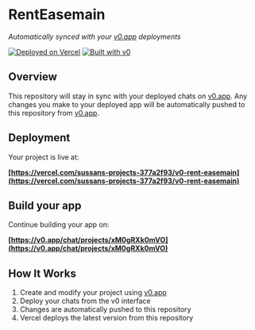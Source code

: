 # RentEasemain

*Automatically synced with your [v0.app](https://v0.app) deployments*

[![Deployed on Vercel](https://img.shields.io/badge/Deployed%20on-Vercel-black?style=for-the-badge&logo=vercel)](https://vercel.com/sussans-projects-377a2f93/v0-rent-easemain)
[![Built with v0](https://img.shields.io/badge/Built%20with-v0.app-black?style=for-the-badge)](https://v0.app/chat/projects/xM0gRXk0mVO)

## Overview

This repository will stay in sync with your deployed chats on [v0.app](https://v0.app).
Any changes you make to your deployed app will be automatically pushed to this repository from [v0.app](https://v0.app).

## Deployment

Your project is live at:

**[https://vercel.com/sussans-projects-377a2f93/v0-rent-easemain](https://vercel.com/sussans-projects-377a2f93/v0-rent-easemain)**

## Build your app

Continue building your app on:

**[https://v0.app/chat/projects/xM0gRXk0mVO](https://v0.app/chat/projects/xM0gRXk0mVO)**

## How It Works

1. Create and modify your project using [v0.app](https://v0.app)
2. Deploy your chats from the v0 interface
3. Changes are automatically pushed to this repository
4. Vercel deploys the latest version from this repository
